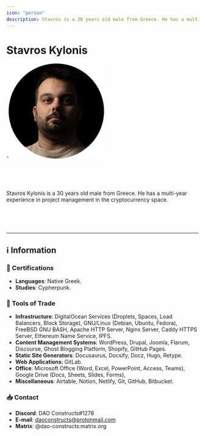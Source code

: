 ```yaml
---
icon: "person"
description: Stavros is a 30 years old male from Greece. He has a multi-year experience in project management in the cryptocurrency space.
---
```


# Stavros Kylonis

-![](../../Images/Profiles/Stavros-Kylonis.png)

<br />
<br />
<br />

Stavros Kylonis is a 30 years old male from Greece. He has a multi-year experience in project management in the cryptocurrency space.

<br />
<br />
<br />

---

## ℹ️ Information

### 📜 Certifications
- **Languages**: Native Greek.
- **Studies**: Cypherpunk.

### 🧰 Tools of Trade

- **Infrastructure**: DigitalOcean Services (Droplets, Spaces, Load Balancers, Block Storage), GNU/Linux (Debian, Ubuntu, Fedora), FreeBSD GNU BASH, Apache HTTP Server, Nginx Server, Caddy HTTPS Server, Ethereum Name Service, IPFS.
- **Content Management Systems**: WordPress, Drupal, Joomla, Flarum, Discourse, Ghost Blogging Platform, Shopify, GitHub Pages.
- **Static Site Generators**: Docusaurus, Docsify, Docz, Hugo, Retype.
- **Web Applications**: GitLab.
- **Office**: Microsoft Office (Word, Excel, PowerPoint, Access, Teams), Google Drive (Docs, Sheets, Slides, Forms),
- **Miscellaneous**: Airtable, Notion, Netlify, Git, GitHub, Bitbucket.

### 📥 Contact

- **Discord**: DAO Constructs#1278
- **E-mail**: daoconstructs@protonmail.com
- **Matrix**: @dao-constructs:matrix.org
